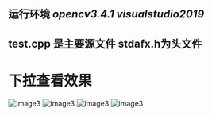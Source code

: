 ## 运行环境 ***opencv3.4.1 visualstudio2019***

## test.cpp 是主要源文件 stdafx.h为头文件

# 下拉查看效果
![image3](https://github.com/BGDROBOT/Recognition-of-red-and-blue-stripes/raw/master/3.jpg)
![image3](https://github.com/BGDROBOT/Recognition-of-red-and-blue-stripes/raw/master/4.jpg)
![image3](https://github.com/BGDROBOT/Recognition-of-red-and-blue-stripes/raw/master/2.png)
![image3](https://github.com/BGDROBOT/Recognition-of-red-and-blue-stripes/raw/master/1.png)
